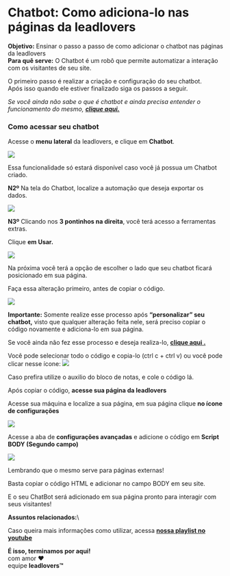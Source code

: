 # Chatbot: Como adiciona-lo nas páginas da leadlovers

**Objetivo:** Ensinar o passo a passo de como adicionar o chatbot nas páginas da leadlovers\
**Para quê serve:** O Chatbot é um robô que permite automatizar a interação com os visitantes de seu site.

O primeiro passo é realizar a criação e configuração do seu chatbot.\
Após isso quando ele estiver finalizado siga os passos a seguir.

_Se você ainda não sabe o que é chatbot e ainda precisa entender o funcionamento do mesmo,_ [_**clique aqui.**_ ](https://suporte.love/chatbot/)

### **Como acessar seu chatbot**

Acesse o **menu lateral** da leadlovers, e clique em **Chatbot**.

![](https://suporte.love/wp-content/uploads/2020/11/1.png)

Essa funcionalidade só estará disponível caso você já possua um Chatbot criado.

**N2º** Na tela do Chatbot, localize a automação que deseja exportar os dados.

![](https://suporte.love/wp-content/uploads/2023/04/1-2.png)

**N3º** Clicando nos **3 pontinhos na direita**, você terá acesso a ferramentas extras.

Clique **em Usar.**

![](https://suporte.love/wp-content/uploads/2023/04/2-1.png)

Na próxima você terá a opção de escolher o lado que seu chatbot ficará posicionado em sua página.

Faça essa alteração primeiro, antes de copiar o código.

![](https://suporte.love/wp-content/uploads/2023/04/8-1.png)

**Importante:** Somente realize esse processo após **“personalizar” seu chatbot,** visto que qualquer alteração feita nele, será preciso copiar o código novamente e adiciona-lo em sua página.

Se você ainda não fez esse processo e deseja realiza-lo, [**clique aqui .**](https://suporte.love/como-personalizar-meu-chatbot/)

Você pode selecionar todo o código e copia-lo (ctrl c + ctrl v) ou você pode clicar nesse ícone: ![](https://suporte.love/wp-content/uploads/2023/04/9-1.png)

Caso prefira utilize o auxilio do bloco de notas, e cole o código lá.

Após copiar o código, **acesse sua página da leadlovers**

Acesse sua máquina e localize a sua página, em sua página clique **no ícone de configurações**

![](https://suporte.love/wp-content/uploads/2023/04/10.png)

Acesse a aba de **configurações avançadas** e adicione o código em **Script BODY (Segundo campo)**

![](https://suporte.love/wp-content/uploads/2023/04/11-2.png)

Lembrando que o mesmo serve para páginas externas!

Basta copiar o código HTML e adicionar no campo BODY em seu site.

E o seu ChatBot será adicionado em sua página pronto para interagir com seus visitantes!

**Assuntos relacionados:**\


Caso queira mais informações como utilizar, acessa [**nossa playlist no youtube**](https://www.youtube.com/watch?v=YRU2FJNQXo0\&list=PLtgvM3V6P-9FfdhUvsWvi3vxvwMAU3Tgs)

**É isso, terminamos por aqui!**\
com amor ❤\
equipe **leadlovers™**

